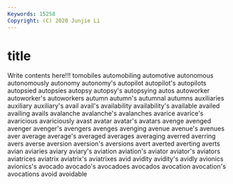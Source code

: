 ```yaml
---
Keywords: 15258
Copyright: (C) 2020 Junjie Li
---
```


# title

Write contents here!!!
tomobiles 
automobiling 
automotive 
autonomous 
autonomously
autonomy 
autonomy's 
autopilot 
autopilot's 
autopilots 
autopsied 
autopsies 
autopsy 
autopsy's 
autopsying
autos 
autoworker 
autoworker's 
autoworkers 
autumn 
autumn's 
autumnal 
autumns 
auxiliaries 
auxiliary
auxiliary's 
avail 
avail's 
availability 
availability's 
available 
availed 
availing 
avails 
avalanche
avalanche's 
avalanches 
avarice 
avarice's 
avaricious 
avariciously 
avast 
avatar 
avatar's 
avatars
avenge 
avenged 
avenger 
avenger's 
avengers 
avenges 
avenging 
avenue 
avenue's 
avenues
aver 
average 
average's 
averaged 
averages 
averaging 
averred 
averring 
avers 
averse
aversion 
aversion's 
aversions 
avert 
averted 
averting 
averts 
avian 
aviaries 
aviary
aviary's 
aviation 
aviation's 
aviator 
aviator's 
aviators 
aviatrices 
aviatrix 
aviatrix's 
aviatrixes
avid 
avidity 
avidity's 
avidly 
avionics 
avionics's 
avocado 
avocado's 
avocadoes 
avocados
avocation 
avocation's 
avocations 
avoid 
avoidable 
